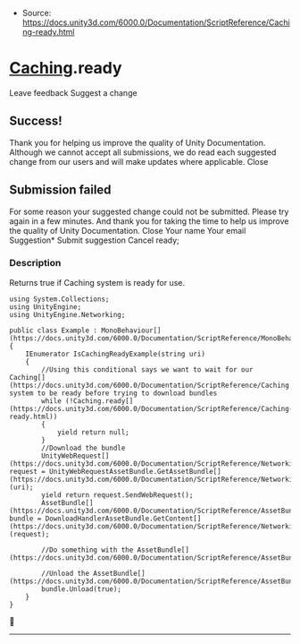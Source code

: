 * Source: https://docs.unity3d.com/6000.0/Documentation/ScriptReference/Caching-ready.html

#  [Caching](https://docs.unity3d.com/6000.0/Documentation/ScriptReference/Caching.html).ready
Leave feedback
Suggest a change
## Success!
Thank you for helping us improve the quality of Unity Documentation. Although we cannot accept all submissions, we do read each suggested change from our users and will make updates where applicable.
Close
## Submission failed
For some reason your suggested change could not be submitted. Please <a>try again</a> in a few minutes. And thank you for taking the time to help us improve the quality of Unity Documentation.
Close
Your name Your email Suggestion* Submit suggestion
Cancel
ready; 
### Description
Returns true if Caching system is ready for use.
```
using System.Collections;
using UnityEngine;
using UnityEngine.Networking;  
  
public class Example : MonoBehaviour[](https://docs.unity3d.com/6000.0/Documentation/ScriptReference/MonoBehaviour.html)
{
    IEnumerator IsCachingReadyExample(string uri)
    {
        //Using this conditional says we want to wait for our Caching[](https://docs.unity3d.com/6000.0/Documentation/ScriptReference/Caching.html) system to be ready before trying to download bundles
        while (!Caching.ready[](https://docs.unity3d.com/6000.0/Documentation/ScriptReference/Caching-ready.html))
        {
            yield return null;
        }
        //Download the bundle
        UnityWebRequest[](https://docs.unity3d.com/6000.0/Documentation/ScriptReference/Networking.UnityWebRequest.html) request = UnityWebRequestAssetBundle.GetAssetBundle[](https://docs.unity3d.com/6000.0/Documentation/ScriptReference/Networking.UnityWebRequestAssetBundle.GetAssetBundle.html)(uri);
        yield return request.SendWebRequest();
        AssetBundle[](https://docs.unity3d.com/6000.0/Documentation/ScriptReference/AssetBundle.html) bundle = DownloadHandlerAssetBundle.GetContent[](https://docs.unity3d.com/6000.0/Documentation/ScriptReference/Networking.DownloadHandlerAssetBundle.GetContent.html)(request);  
  
        //Do something with the AssetBundle[](https://docs.unity3d.com/6000.0/Documentation/ScriptReference/AssetBundle.html)...  
  
        //Unload the AssetBundle[](https://docs.unity3d.com/6000.0/Documentation/ScriptReference/AssetBundle.html)
        bundle.Unload(true);
    }
}

```

* * *
